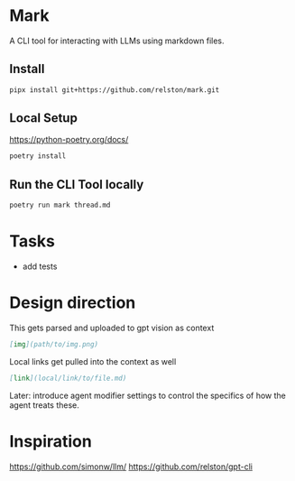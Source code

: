 # Mark
A CLI tool for interacting with LLMs using markdown files.

## Install
```bash
pipx install git+https://github.com/relston/mark.git
```

## Local Setup
https://python-poetry.org/docs/
```bash
poetry install
```

## Run the CLI Tool locally
```bash
poetry run mark thread.md
```

# Tasks
- add tests

# Design direction
This gets parsed and uploaded to gpt vision as context
```markdown
[img](path/to/img.png) 
```

Local links get pulled into the context as well
```markdown
[link](local/link/to/file.md) 
```

Later: introduce agent modifier settings to control the specifics of how the agent treats these.

# Inspiration
https://github.com/simonw/llm/
https://github.com/relston/gpt-cli
